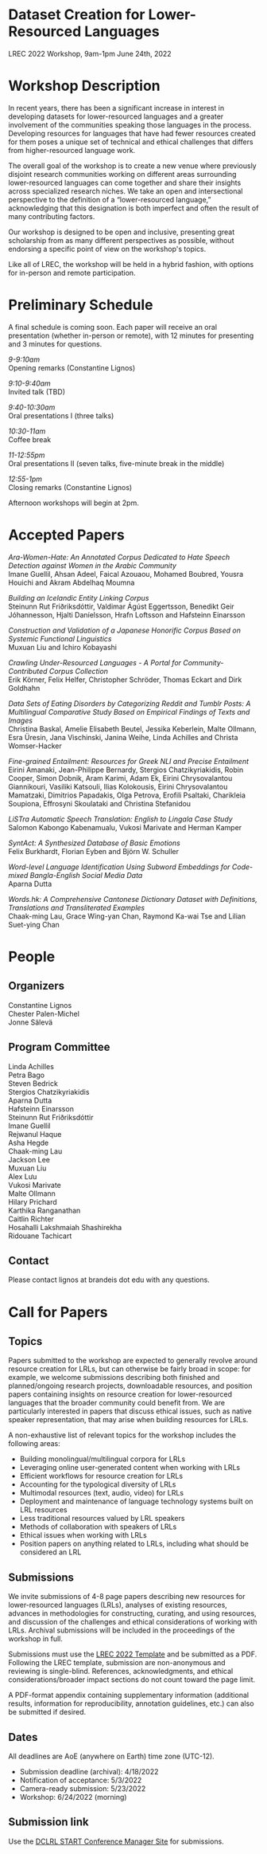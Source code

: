 # Dataset Creation for Lower-Resourced Languages

LREC 2022 Workshop, 9am-1pm June 24th, 2022


# Workshop Description

In recent years, there has been a significant increase in interest in developing datasets for lower-resourced languages and a greater involvement of the communities speaking those languages in the process. Developing resources for languages that have had fewer resources created for them poses a unique set of technical and ethical challenges that differs from higher-resourced language work.

The overall goal of the workshop is to create a new venue where previously disjoint research communities working on different areas surrounding lower-resourced languages can come together and share their insights across specialized research niches. We take an open and intersectional perspective to the definition of a “lower-resourced language,” acknowledging that this designation is both imperfect and often the result of many contributing factors.

Our workshop is designed to be open and inclusive, presenting great scholarship from as many different perspectives as possible, without endorsing a specific point of view on the workshop's topics.

Like all of LREC, the workshop will be held in a hybrid fashion, with options for in-person and remote participation.


# Preliminary Schedule

A final schedule is coming soon. Each paper will receive an oral presentation (whether in-person or remote), with 12 minutes for presenting and 3 minutes for questions.

*9-9:10am*  
Opening remarks (Constantine Lignos)

*9:10-9:40am*  
Invited talk (TBD)

*9:40-10:30am*  
Oral presentations I (three talks)

*10:30-11am*  
Coffee break

*11-12:55pm*  
Oral presentations II (seven talks, five-minute break in the middle)

*12:55-1pm*  
Closing remarks (Constantine Lignos)

Afternoon workshops will begin at 2pm.


# Accepted Papers

*Ara-Women-Hate: An Annotated Corpus Dedicated to Hate Speech Detection against Women in the Arabic Community*  
Imane Guellil, Ahsan Adeel, Faical Azouaou, Mohamed Boubred, Yousra Houichi and Akram Abdelhaq Moumna

*Building an Icelandic Entity Linking Corpus*  
Steinunn Rut Friðriksdóttir, Valdimar Ágúst Eggertsson, Benedikt Geir Jóhannesson, Hjalti Daníelsson, Hrafn Loftsson and Hafsteinn Einarsson

*Construction and Validation of a Japanese Honorific Corpus Based on Systemic Functional Linguistics*  
Muxuan Liu and Ichiro Kobayashi

*Crawling Under-Resourced Languages - A Portal for Community-Contributed Corpus Collection*  
Erik Körner, Felix Helfer, Christopher Schröder, Thomas Eckart and Dirk Goldhahn

*Data Sets of Eating Disorders by Categorizing Reddit and Tumblr Posts: A Multilingual Comparative Study Based on Empirical Findings of Texts and Images*  
Christina Baskal, Amelie Elisabeth Beutel, Jessika Keberlein, Malte Ollmann, Esra Üresin, Jana Vischinski, Janina Weihe, Linda Achilles and Christa Womser-Hacker

*Fine-grained Entailment: Resources for Greek NLI and Precise Entailment*  
Eirini Amanaki, Jean-Philippe Bernardy, Stergios Chatzikyriakidis, Robin Cooper, Simon Dobnik, Aram Karimi, Adam Ek, Eirini Chrysovalantou Giannikouri, Vasiliki Katsouli, Ilias Kolokousis, Eirini Chrysovalantou Mamatzaki, Dimitrios Papadakis, Olga Petrova, Erofili Psaltaki, Charikleia Soupiona, Effrosyni Skoulataki and Christina Stefanidou

*LiSTra Automatic Speech Translation: English to Lingala Case Study*  
Salomon Kabongo Kabenamualu, Vukosi Marivate and Herman Kamper

*SyntAct: A Synthesized Database of Basic Emotions*  
Felix Burkhardt, Florian Eyben and Björn W. Schuller

*Word-level Language Identification Using Subword Embeddings for Code-mixed Bangla-English Social Media Data*  
Aparna Dutta

*Words.hk: A Comprehensive Cantonese Dictionary Dataset with Definitions, Translations and Transliterated Examples*  
Chaak-ming Lau, Grace Wing-yan Chan, Raymond Ka-wai Tse and Lilian Suet-ying Chan


# People

## Organizers

Constantine Lignos  
Chester Palen-Michel  
Jonne Sälevä

## Program Committee

Linda Achilles  
Petra Bago  
Steven Bedrick  
Stergios Chatzikyriakidis  
Aparna Dutta  
Hafsteinn Einarsson  
Steinunn Rut Friðriksdóttir  
Imane Guellil  
Rejwanul Haque  
Asha Hegde  
Chaak-ming Lau  
Jackson Lee  
Muxuan Liu  
Alex Lưu  
Vukosi Marivate  
Malte Ollmann  
Hilary Prichard  
Karthika Ranganathan  
Caitlin Richter  
Hosahalli Lakshmaiah Shashirekha  
Ridouane Tachicart

## Contact

Please contact lignos at brandeis dot edu with any questions.


# Call for Papers

## Topics

Papers submitted to the workshop are expected to generally revolve around resource creation for LRLs, but can otherwise be fairly broad in scope: for example, we welcome submissions describing both finished and planned/ongoing research projects, downloadable resources, and position papers containing insights on resource creation for lower-resourced languages that the broader community could benefit from. We are particularly interested in papers that discuss ethical issues, such as native speaker representation, that may arise when building resources for LRLs.

A non-exhaustive list of relevant topics for the workshop includes the following areas:

* Building monolingual/multilingual corpora for LRLs
* Leveraging online user-generated content when working with LRLs
* Efficient workflows for resource creation for LRLs
* Accounting for the typological diversity of LRLs
* Multimodal resources (text, audio, video) for LRLs
* Deployment and maintenance of language technology systems built on LRL resources
* Less traditional resources valued by LRL speakers
* Methods of collaboration with speakers of LRLs
* Ethical issues when working with LRLs
* Position papers on anything related to LRLs, including what should be considered an LRL

## Submissions

We invite submissions of 4-8 page papers describing new resources for lower-resourced languages (LRLs), analyses of existing resources, advances in methodologies for constructing, curating, and using resources, and discussion of the challenges and ethical considerations of working with LRLs. Archival submissions will be included in the proceedings of the workshop in full.

Submissions must use the [LREC 2022 Template](https://lrec2022.lrec-conf.org/en/submission2022/authors-kit/) and be submitted as a PDF.
Following the LREC template, submission are non-anonymous and reviewing is single-blind.
References, acknowledgments, and ethical considerations/broader impact sections do not count toward the page limit.

A PDF-format appendix containing supplementary information (additional results, information for reproducibility, annotation guidelines, etc.) can also be submitted if desired.

## Dates

All deadlines are AoE (anywhere on Earth) time zone (UTC-12).

* Submission deadline (archival): 4/18/2022
* Notification of acceptance: 5/3/2022
* Camera-ready submission: 5/23/2022
* Workshop: 6/24/2022 (morning)


## Submission link

Use the [DCLRL START Conference Manager Site](https://www.softconf.com/lrec2022/DataLRL/) for submissions.

